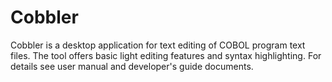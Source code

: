 # Cobbler
Cobbler is a desktop application for text editing of COBOL program text files. The tool offers basic light editing features and syntax highlighting. For details see user manual and developer's guide documents. 

